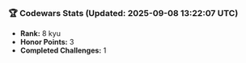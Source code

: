 ### 🏆 Codewars Stats (Updated: 2025-09-08 13:22:07 UTC)

- **Rank:** 8 kyu
- **Honor Points:** 3
- **Completed Challenges:** 1
